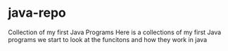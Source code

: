 # java-repo
Collection of my first Java Programs
Here is a collections of my first Java programs we start to look at the funcitons and how they work in java
